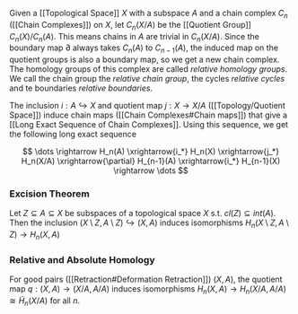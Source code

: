 Given a [[Topological Space]] $X$ with a subspace $A$ and a chain complex $C_n$ ([[Chain Complexes]]) on $X$, let $C_n(X/A)$ be the [[Quotient Group]] $C_n(X)/C_n(A)$.
This means chains in $A$ are trivial in $C_n(X/A)$.
Since the boundary map $\partial$ always takes $C_n(A)$ to $C_{n-1}(A)$, the induced map on the quotient groups is also a boundary map, so we get a new chain complex.
The homology groups of this complex are called *relative homology groups*. 
We call the chain group the *relative chain group*, the cycles *relative cycles* and te boundaries *relative boundaries*.

The inclusion $i:A\hookrightarrow X$ and quotient map $j:X\rightarrow X/A$ ([[Topology/Quotient Space]]) induce chain maps ([[Chain Complexes#Chain maps]]) that give a [[Long Exact Sequence of Chain Complexes]]. Using this sequence, we get the following long exact sequence 

$$ \dots \rightarrow H_n(A) \xrightarrow{i_*} H_n(X) \xrightarrow{j_*} H_n(X/A) \xrightarrow{\partial} H_{n-1}(A) \xrightarrow{i_*} H_{n-1}(X) \rightarrow \dots $$ 
### Excision Theorem

Let $Z\subseteq A \subseteq X$ be subspaces of a topological space $X$ s.t. $cl(Z) \subseteq int(A)$. Then the inclusion $(X\setminus Z,A\setminus Z) \hookrightarrow (X,A)$ induces isomorphisms $H_n(X\setminus Z,A\setminus Z)\rightarrow H_n(X,A)$

### Relative and Absolute Homology 

For good pairs ([[Retraction#Deformation Retraction]]) $(X,A)$, the quotient map $q:(X,A)\rightarrow (X/A,A/A)$ induces isomorphisms $H_n(X,A)\rightarrow H_n(X/A,A/A)\cong \tilde{H}_n(X/A)$ for all $n$.